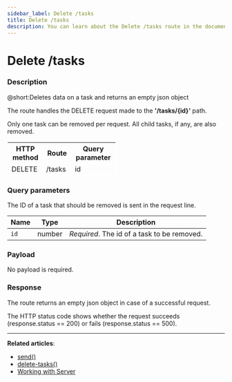 ```yaml
---
sidebar_label: Delete /tasks
title: Delete /tasks
description: You can learn about the Delete /tasks route in the documentation of the DHTMLX JavaScript To Do List library. Browse developer guides and API reference, try out code examples and live demos, and download a free 30-day evaluation version of DHTMLX To Do List.
---
```


# Delete /tasks

### Description

@short:Deletes data on a task and returns an empty json object

The route handles the DELETE request made to the **'/tasks/{id}'** path.

Only one task can be removed per request. All child tasks, if any, are also removed. 


<table style="border: 1px solid white; border-collapse: collapse; width:50%">
<thead style="border: 1px solid white; border-collapse: collapse;">
<th style="width:25%">HTTP method</th>
<th style="width:25%">Route</th>
<th style="width:25%">Query parameter</th>
</thead>
<tbody style="border: 1px solid white; border-collapse: collapse">
<tr>
<td>DELETE</td>
<td>/tasks</td>
<td>id</td>
</tr>
</tbody>
</table>

### Query parameters

The ID of a task that should be removed is sent in the request line.

| Name       | Type        | Description |
| ----------- | ----------- | ----------- |
| `id`       |  number  | *Required*. The id of a task to be removed.|

### Payload

No payload is required.

### Response

The route returns an empty json object in case of a successful request.
 
The HTTP status code shows whether the request succeeds (response.status == 200) or fails (response.status == 500).

---

**Related articles**: 

- [send()](api/rest_api/methods/send_method.md)
- [delete-tasks()](api/methods/deletetask_method.md)
- [Working with Server](guides/working_with_server.md)